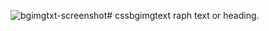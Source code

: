 ![bgimgtxt-screenshot](https://github.com/SunilKandpal007/cssbgimgtext/assets/45088791/51e4659c-479d-48f4-a3d7-b1b22105b967)# cssbgimgtext
raph text or heading.
